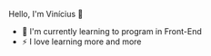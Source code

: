 Hello, I'm Vinícius 👋

- 🌱 I'm currently learning to program in Front-End
- ⚡ I love learning more and more
